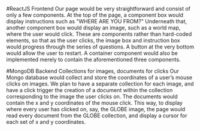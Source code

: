#ReactJS Frontend
Our page would be very straightforward and consist of only a few components. At the top of the page, a component box would display instructions such as "WHERE ARE YOU FROM?" Underneath that, another component box would display an image, such as a world map, where the user would click. These are components rather than hard-coded elements, so that as the user clicks, the image box and instruction box would progress through the series of questions. A button at the very bottom would allow the user to restart. A container component would also be implemented merely to contain the aforementioned three components.

#MongoDB Backend
Collections for images, documents for clicks
Our Mongo database would collect and store the coordinates of a user’s mouse clicks on images. We plan to have a separate collection for each image, and have a click trigger the creation of a document within the collection corresponding to the image the user clicks on. The documents would contain the x and y coordinates of the mouse click. This way, to display where every user has clicked on, say, the GLOBE image, the page would read every document from the GLOBE collection, and display a cursor for each set of x and y coordinates.
